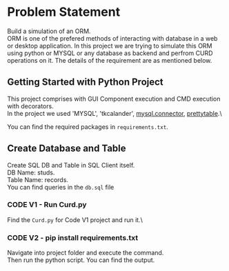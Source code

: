 # Problem Statement
Build a simulation of an ORM.\
ORM is one of the prefered methods of interacting with database in a web or desktop application. In this project we are trying to simulate this ORM using python or MYSQL or any database as backend and perfrom CURD operations on it. The details of the requirement are as mentioned below.
## Getting Started with Python Project
This project comprises with GUI Component execution and CMD execution with decorators.\
In the project we used 'MYSQL', 'tkcalander', [mysql.connector](https://pypi.org/project/mysql-connector-python/), [prettytable](https://pypi.org/project/prettytable/).\
 
You can find the required packages in `requirements.txt`.
## Create Database and Table

Create SQL DB and Table in SQL Client itself.\
DB Name: studs.\
Table Name: records.\
You can find queries in the `db.sql` file

### CODE V1 - Run Curd.py

Find the `Curd.py` for Code V1 project and run it.\

### CODE V2 - pip install requirements.txt

Navigate into project folder and execute the command.\
Then run the python script. You can find the output.



